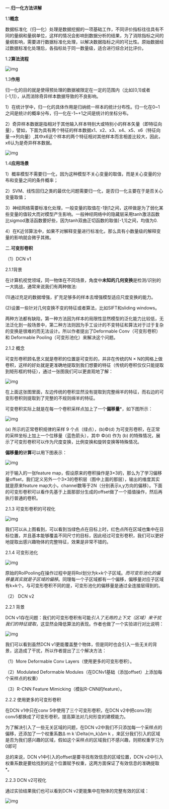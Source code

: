 一.**归一化方法详解**

1.1**概念**

数据标准化（归一化）处理是数据挖掘的一项基础工作，不同评价指标往往具有不同的量纲和量纲单位，这样的情况会影响到数据分析的结果，为了消除指标之间的量纲影响，需要进行数据标准化处理，以解决数据指标之间的可比性。原始数据经过数据标准化处理后，各指标处于同一数量级，适合进行综合对比评价。



1.2**算法流程**

![img](https://img-blog.csdnimg.cn/20190325171855691.png?x-oss-process=image/watermark,type_ZmFuZ3poZW5naGVpdGk,shadow_10,text_aHR0cHM6Ly9ibG9nLmNzZG4ubmV0L3Byb21pc2VqaWE=,size_16,color_FFFFFF,t_70)

1.3**作用**

归一化的目的就是使得预处理的数据被限定在一定的范围内（比如[0,1]或者[-1,1]），从而消除奇异样本数据导致的不良影响。

1）在统计学中，归一化的具体作用是归纳统一样本的统计分布性。归一化在0~1之间是统计的概率分布，归一化在-1~+1之间是统计的坐标分布。

2）奇异样本数据是指相对于其他输入样本特别大或特别小的样本矢量（即特征向量），譬如，下面为具有两个特征的样本数据x1、x2、x3、x4、x5、x6（特征向量—>列向量）,其中x6这个样本的两个特征相对其他样本而言相差比较大，因此，x6认为是奇异样本数据。

![img](https://img-blog.csdn.net/20171027225346700)



1.4**应用场景**

1）概率模型不需要归一化，因为这种模型不关心变量的取值，而是关心变量的分布和变量之间的条件概率；

2）SVM、线性回归之类的最优化问题需要归一化，是否归一化主要在于是否关心变量取值；

3）神经网络需要标准化处理，一般变量的取值在-1到1之间，这样做是为了弱化某些变量的值较大而对模型产生影响。一般神经网络中的隐藏层采用tanh激活函数比sigmod激活函数要好些，因为tanh双曲正切函数的取值[-1,1]之间，均值为0.

4）在K近邻算法中，如果不对解释变量进行标准化，那么具有小数量级的解释变量的影响就会微乎其微。



二.**可变形卷积**

（1）DCN v1

2.1.1背景

在计算机视觉领域，同一物体在不同场景，角度中**未知的几何变换**是检测/识别的一大挑战，通常来说我们有两种做法:

(1)通过充足的数据增强，扩充足够多的样本去增强模型适应尺度变换的能力。

(2)设置一些针对几何变换不变的特征或者算法，比如SIFT和sliding windows。

两种方法都有缺陷，第一种方法因为样本的局限性显然模型的泛化能力比较低，无法泛化到一般场景中，第二种方法则因为手工设计的不变特征和算法对于过于复杂的变换是很难的而无法设计。所以作者提出了Deformable Conv（可变形卷积）和 Deformable Pooling（可变形池化）来解决这个问题。


2.1.2 概念

可变形卷积顾名思义就是卷积的位置是可变形的，并非在传统的N × N的网格上做卷积，这样的好处就是更准确地提取到我们想要的特征（传统的卷积仅仅只能提取到矩形框的特征），通过一张图我们可以更直观地了解：

![img](https://imgconvert.csdnimg.cn/aHR0cHM6Ly91cGxvYWQtaW1hZ2VzLmppYW5zaHUuaW8vdXBsb2FkX2ltYWdlcy8xNTcxMzExNS00Y2YzYWFmNDdjYjhhNDFkLnBuZw?x-oss-process=image/format,png)

在上面这张图里面，左边传统的卷积显然没有提取到完整绵羊的特征，而右边的可变形卷积则提取到了完整的不规则绵羊的特征。

可变卷积实际上就是在每一个卷积采样点加上了一个**偏移量***，如下图所示：

![img](https://imgconvert.csdnimg.cn/aHR0cHM6Ly91cGxvYWQtaW1hZ2VzLmppYW5zaHUuaW8vdXBsb2FkX2ltYWdlcy8xNTcxMzExNS1lYjQ2MWRjZDk2MWE3MzllLnBuZw?x-oss-process=image/format,png)

(a) 所示的正常卷积规律的采样 9 个点（绿点），(b)©(d) 为可变形卷积，在正常的采样坐标上加上一个位移量（蓝色箭头），其中 ©(d) 作为 (b) 的特殊情况，展示了可变形卷积可以作为尺度变换，比例变换和旋转变换等特殊情况。

**偏移量的计算**可以用下图表示：

![img](https://imgconvert.csdnimg.cn/aHR0cHM6Ly91cGxvYWQtaW1hZ2VzLmppYW5zaHUuaW8vdXBsb2FkX2ltYWdlcy8xNTcxMzExNS1kN2FmYTZkYzA2NjU4NzkzLnBuZw?x-oss-process=image/format,png)

对于输入的一张feature map，假设原来的卷积操作是3×3的，那么为了学习偏移量offset，我们定义另外一个3×3的卷积层（图中上面的那层），输出的维度其实就是原来feature map大小，channel数等于2N（分别表示x,y方向的偏移）。下面的可变形卷积可以看作先基于上面那部分生成的offset做了一个插值操作，然后再执行普通的卷积。

2.1.3 可变形卷积的可视化

![img](https://imgconvert.csdnimg.cn/aHR0cHM6Ly91cGxvYWQtaW1hZ2VzLmppYW5zaHUuaW8vdXBsb2FkX2ltYWdlcy8xNTcxMzExNS1kZTNkOTkzZDAxNzI3ZmUxLnBuZw?x-oss-process=image/format,png)

我们可以从上图看到，可以看到当绿色点在目标上时，红色点所在区域也集中在目标位置，并且基本能够覆盖不同尺寸的目标，因此经过可变形卷积，我们可以更好地提取出感兴趣物体的完整特征，效果是非常不错的。



2.1.4 可变形池化

![img](https://imgconvert.csdnimg.cn/aHR0cHM6Ly91cGxvYWQtaW1hZ2VzLmppYW5zaHUuaW8vdXBsb2FkX2ltYWdlcy8xNTcxMzExNS00NzIzYTEzZGE4NzlkMWRhLnBuZw?x-oss-process=image/format,png)

原始的RoIPooling在操作过程中是将RoI划分为k×k个子区域。*而可变形池化的偏移量其实就是子区域的偏移*。同理每一个子区域都有一个偏移，偏移量对应子区域有k×k个。与可变形卷积不同的是，可变形池化的偏移量是通过全连接层得到的。



（2） DCN v2

2.2.1 背景

DCN v1存在问题：我们的可变形卷积有可能*引入了无用的上下文（区域）来干扰我们的特征提取*，这显然会降低算法的表现。作者也做了一个实验进行对比说明：

![img](https://imgconvert.csdnimg.cn/aHR0cHM6Ly91cGxvYWQtaW1hZ2VzLmppYW5zaHUuaW8vdXBsb2FkX2ltYWdlcy8xNTcxMzExNS0zOTNiMGMyYzExMDg3YTViLnBuZw?x-oss-process=image/format,png)

我们可以看到虽然DCN v1更能覆盖整个物体，但是同时也会引入一些无关的背景，这造成了干扰，所以作者提出了三个解决方法：

（1）More Deformable Conv Layers（使用更多的可变形卷积）。

（2）Modulated Deformable Modules（在DCNv1基础（添加offset）上添加每个采样点的权重）

（3）R-CNN Feature Mimicking（模拟R-CNN的feature）。



2.2.2 使用更多的可变形卷积

在DCN v1中只在conv 5中使用了三个可变形卷积，在DCN v2中把conv3到conv5都换成了可变形卷积，提高算法对几何形变的建模能力。

为了解决引入了一些无关区域的问题，在DCN v2中我们不只添加每一个采样点的偏移，还添加了一个权重系数Δ m k \Delta{m_k}Δm k ，来区分我们引入的区域是否为我们感兴趣的区域，假如这个采样点的区域我们不感兴趣，则把权重学习为0即可


总的来说，DCN v1中引入的offset是要寻找有效信息的区域位置，DCN v2中引入权重系数是要给找到的这个位置赋予权重，这两方面保证了有效信息的准确提取*。



2.2.3 DCN v2可视化

通过实验结果我们也可以看到DCN v2更能集中在物体的完整有效的区域：

![img](https://imgconvert.csdnimg.cn/aHR0cHM6Ly91cGxvYWQtaW1hZ2VzLmppYW5zaHUuaW8vdXBsb2FkX2ltYWdlcy8xNTcxMzExNS02NTQxZmZkNzliMjc4ZTBhLnBuZw?x-oss-process=image/format,png)